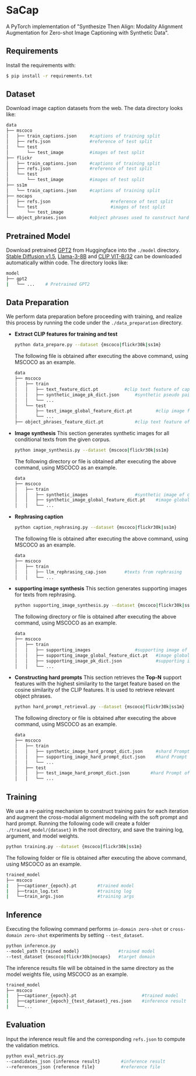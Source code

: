 # SaCap

A PyTorch implementation of "Synthesize Then Align: Modality Alignment Augmentation for Zero-shot Image Captioning with Synthetic Data".
## Requirements

Install the requirements with:
```bash
$ pip install -r requirements.txt
```
## Dataset
Download image caption datasets from the web. The data directory looks like:

~~~bash
data
├── mscoco
│   ├── train_captions.json		#captions of training split
│   ├── refs.json		        #reference of test split
│   └── test					
│       └── test_image			#images of test split
├── flickr
│   ├── train_captions.json		#captions of training split
│   ├── refs.json		        #reference of test split
│   └── test					
│       └── test_image			#images of test split
├── ss1m
│   └── train_captions.json		#captions of training split
├── nocaps
│   ├── refs.json                       #reference of test split
│   └── test                            #images of test split
│       └── test_image
└── object_phrases.json			#object phrases used to construct hard prompt
~~~

## Pretrained Model
Download pretrained [GPT2](https://huggingface.co/openai-community/gpt2/) from Huggingface into the `./model` directory. [Stable Diffusion v1.5](https://huggingface.co/stable-diffusion-v1-5/stable-diffusion-v1-5), [Llama-3-8B](https://huggingface.co/meta-llama/Meta-Llama-3-8B) and [CLIP VIT-B/32](https://github.com/openai/CLIP) can be downloaded automatically within code. The directory looks like:

  ```bash
  model
  ├── gpt2
  |   └── ...    # Pretrained GPT2
  ```


## Data Preparation
We perform data preparation before proceeding with training, and realize this process by running the code under the `./data_preparation` directory.
* **Extract CLIP features for training and test**

  ```bash
  python data_prepare.py --dataset {mscoco|flickr30k|ss1m}
  ```
  The following file is obtained after executing the above command, using MSCOCO as an example.

  ~~~bash
  data
  ├── mscoco
  │   ├── train
  │   │   ├── text_feature_dict.pt		  	#clip text feature of captions
  │   │   ├── synthetic_image_pk_dict.json		#synthetic pseudo pair's map
  │   │   └── ...
  │   └── test
  │       ├── test_image_global_feature_dict.pt	        #clip image feature of test images
  │       └── ...
  ├── object_phrases_feature_dict.pt		  	#clip text feature of object phrases
  ~~~

* **Image synthesis**
  This section generates synthetic images for all conditional texts from the given corpus.

  ```bash
  python image_synthesis.py --dataset {mscoco|flickr30k|ss1m}
  ```
  The following directory or file is obtained after executing the above command, using MSCOCO as an example.

  ~~~bash
  data
  ├── mscoco
  │   ├── train
  │   │   ├── synthetic_images			        #synthetic image of captions
  │   │   ├── synthetic_image_global_feature_dict.pt	#image global feature of synthetic images
  │   │   └── ...
  ~~~

* **Rephrasing caption**
  ```bash
  python caption_rephrasing.py --dataset {mscoco|flickr30k|ss1m}
  ```
  The following file is obtained after executing the above command, using MSCOCO as an example.

  ~~~bash
  data
  ├── mscoco
  │   ├── train
  │   │   ├── llm_rephrasing_cap.json       #texts from rephrasing
  │   │   └── ...
  ~~~

* **supporting image synthesis**
  This section generates supporting images for texts from rephrasing.

  ```bash
  python supporting_image_synthesis.py --dataset {mscoco|flickr30k|ss1m}
  ```
  The following directory or file is obtained after executing the above command, using MSCOCO as an example.

  ~~~bash
  data
  ├── mscoco
  │   ├── train
  │   │   ├── supporting_images			        #supporting image of text from rephrasing
  │   │   ├── supporting_image_global_feature_dict.pt	#image global feature of supporting images
  │   │   ├── supporting_image_pk_dict.json          	#supporting image name and conditional text map
  │   │   └── ...
  ~~~

* **Constructing hard prompts**
  This section retrieves the **Top-N** support features with the highest similarity to the target feature based on the cosine similarity of the CLIP features. It is used to retrieve relevant object phrases.

  ```bash
  python hard_prompt_retrieval.py --dataset {mscoco|flickr30k|ss1m}
  ```
  The following directory or file is obtained after executing the above command, using MSCOCO as an example.
  
  ~~~bash
  data
  ├── mscoco
  │   ├── train
  │   │   ├── synthetic_image_hard_prompt_dict.json     #shard Prompt of supporting images
  │   │   ├── supporting_image_hard_prompt_dict.json    #hard Prompt of synthetic images
  │   │   └── ...
  │   ├── test
  │   │   ├── test_image_hard_prompt_dict.json	      #hard Prompt of test images
  │   │   └── ...
  ~~~


## Training
We use a re-pairing mechanism to construct training pairs for each iteration and augment the cross-modal alignment modeling with the soft prompt and hard prompt. 
Running the following code will create a folder `./trained_model/{dataset}` in the root directory, and save the training log, argument, and model weights.

  ```bash
  python training.py --dataset {mscoco|flickr30k|ss1m}
  ```
  The following folder or file is obtained after executing the above command, using MSCOCO as an example.

~~~bash
trained_model
├── mscoco
|   ├──captioner_{epoch}.pt        #trained model 
|   ├──train_log.txt               #training log 
|   └──train_args.json             #training args
~~~

## Inference
Executing the following command performs `in-domain zero-shot` or `cross-domain zero-shot` experiments by setting `--test_dataset`.
  ```bash
  python inference.py 
  --model_path {trained model}               #trained model 
  --test_dataset {mscoco|flickr30k|nocaps}   #target domain
  ```
  The inference results file will be obtained in the same directory as the model weights file, using MSCOCO as an example.
  ```bash
trained_model
├── mscoco
|   ├──captioner_{epoch}.pt							#trained model 
|   ├──captioner_{epoch}_{test_dataset}_res.json    #inference result 
|   └──...
  ```

## Evaluation
Input the inference result file and the corresponding `refs.json` to compute the validation metrics.
```bash
python eval_metrics.py
--candidates_json {inference result}        #inference result
--references_json {reference file}          #reference file
```

